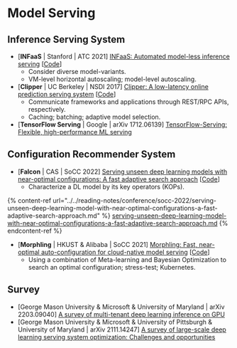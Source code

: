 # Model Serving

## Inference Serving System

* \[**INFaaS** | Stanford | ATC 2021] [INFaaS: Automated model-less inference serving](https://www.usenix.org/conference/atc21/presentation/romero) \[[Code](https://github.com/stanford-mast/INFaaS)]
  * Consider diverse model-variants.
  * VM-level horizontal autoscaling; model-level autoscaling.
* \[**Clipper** | UC Berkeley | NSDI 2017] [Clipper: A low-latency online prediction serving system](https://www.usenix.org/conference/nsdi17/technical-sessions/presentation/crankshaw) \[[Code](https://github.com/ucbrise/clipper)]
  * Communicate frameworks and applications through REST/RPC APIs, respectively.
  * Caching; batching; adaptive model selection.
* \[**TensorFlow Serving** | Google | arXiv 1712.06139] [TensorFlow-Serving: Flexible, high-performance ML serving](http://arxiv.org/abs/1712.06139)

## Configuration Recommender System

* \[**Falcon** | CAS | SoCC 2022] [Serving unseen deep learning models with near-optimal configurations: A fast adaptive search approach](https://doi.org/10.1145/3542929.3563485) \[[Code](https://github.com/dos-lab/Falcon)]
  * Characterize a DL model by its key operators (KOPs).

{% content-ref url="../../reading-notes/conference/socc-2022/serving-unseen-deep-learning-model-with-near-optimal-configurations-a-fast-adaptive-search-approach.md" %}
[serving-unseen-deep-learning-model-with-near-optimal-configurations-a-fast-adaptive-search-approach.md](../../reading-notes/conference/socc-2022/serving-unseen-deep-learning-model-with-near-optimal-configurations-a-fast-adaptive-search-approach.md)
{% endcontent-ref %}

* \[**Morphling** | HKUST & Alibaba | SoCC 2021] [Morphling: Fast, near-optimal auto-configuration for cloud-native model serving](https://doi.org/10.1145/3472883.3486987) \[[Code](https://github.com/kubedl-io/morphling)]
  * Using a combination of Meta-learning and Bayesian Optimization to search an optimal configuration; stress-test; Kubernetes.

## Survey

* \[George Mason University & Microsoft & University of Maryland | arXiv 2203.09040] [A survey of multi-tenant deep learning inference on GPU](https://arxiv.org/abs/2203.09040)
* \[George Mason University & Microsoft & University of Pittsburgh & University of Maryland | arXiv 2111.14247] [A survey of large-scale deep learning serving system optimization: Challenges and opportunities](https://arxiv.org/abs/2111.14247)
